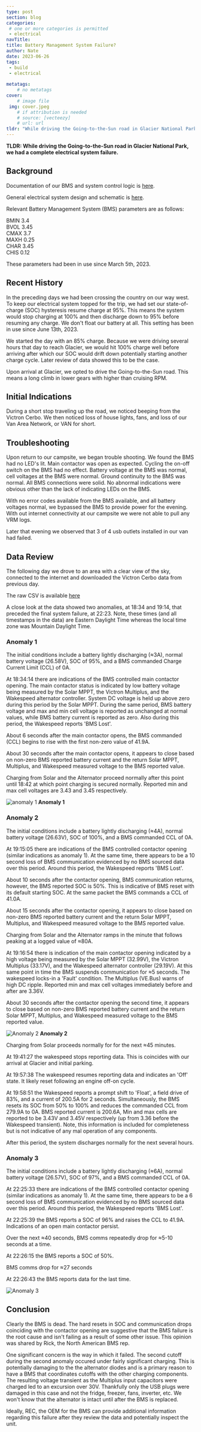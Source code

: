 ```yaml
---
type: post
section: blog
categories: 
 # one or more categories is permitted
 - electrical
navTitle: 
title: Battery Management System Failure?
author: Nate
date: 2023-06-26
tags:
 - build
 - electrical
 
metatags:
	# no metatags
cover: 
	# image file
 img: cover.jpeg
	# if attribution is needed
	# source: [vecteezy]
	# url: url
tldr: "While driving the Going-to-the-Sun road in Glacier National Park, we had a complete electrical system failure."
---
```


**TLDR: While driving the Going-to-the-Sun road in Glacier National Park, we had a complete electrical system failure.**

## Background

Documentation of our BMS and system control logic is [here](/van/electrical/BMS_wiring_logic/REC_Q_BMS_Wiring_Logic).

General electrical system design and schematic is [here](/van/electrical/electrical_overview/electrical).

Relevant Battery Management System (BMS) parameters are as follows:

BMIN 3.4  
BVOL 3.45  
CMAX 3.7  
MAXH 0.25  
CHAR 3.45  
CHIS 0.12

These parameters had been in use since March 5th, 2023.

## Recent History

In the preceding days we had been crossing the country on our way west. To keep our electrical system topped for the trip, we had set our state-of-charge (SOC) hysteresis resume charge at 95%. This means the system would stop charging at 100% and then discharge down to 95% before resuming any charge. We don't float our battery at all. This setting has been in use since June 13th, 2023.

We started the day with an 85% charge. Because we were driving several hours that day to reach Glacier, we would hit 100% charge well before arriving after which our SOC would drift down potentially starting another charge cycle. Later review of data showed this to be the case.

Upon arrival at Glacier, we opted to drive the Going-to-the-Sun road. This means a long climb in lower gears with higher than cruising RPM.

## Initial Indications

During a short stop traveling up the road, we noticed beeping from the Victron Cerbo. We then noticed loss of house lights, fans, and loss of our Van Area Network, or VAN for short.

## Troubleshooting

Upon return to our campsite, we began trouble shooting. We found the BMS had no LED's lit. Main contactor was open as expected. Cycling the on-off switch on the BMS had no effect. Battery voltage at the BMS was normal, cell voltages at the BMS were normal. Ground continuity to the BMS was normal. All BMS connections were solid. No abnormal indications were obvious other than the lack of indicating LEDs on the BMS.

With no error codes available from the BMS available, and all battery voltages normal, we bypassed the BMS to provide power for the evening. With out internet connectivity at our campsite we were not able to pull any VRM logs.

Later that evening we observed that 3 of 4 usb outlets installed in our van had failed.

## Data Review

The following day we drove to an area with a clear view of the sky, connected to the internet and downloaded the Victron Cerbo data from previous day.

The raw CSV is available [here](Rusalka_20230626-1600_to_20230626-2059.csv)

A close look at the data showed two anomalies, at 18:34 and 19:14, that preceded the final system failure, at 22:23. Note, these times (and all timestamps in the data) are Eastern Daylight Time whereas the local time zone was Mountain Daylight Time.

### Anomaly 1

The initial conditions include a battery lightly discharging (≈3A), normal battery voltage (26.58V), SOC of 95%, and a BMS commanded Charge Current Limit (CCL) of 0A.

At 18:34:14 there are indications of the BMS controlled main contactor opening. The main contactor status is indicated by low battery voltage being measured by the Solar MPPT, the Victron Multiplus, and the Wakespeed alternator controller. System DC voltage is held up above zero during this period by the Solar MPPT. During the same period, BMS battery voltage and max and min cell voltage is reported as unchanged at normal values, while BMS battery current is reported as zero. Also during this period, the Wakespeed reports 'BMS Lost'.

About 6 seconds after the main contactor opens, the BMS commanded (CCL) begins to rise with the first non-zero value of 41.9A.

About 30 seconds after the main contactor opens, it appears to close based on non-zero BMS reported battery current and the return Solar MPPT, Multiplus, and Wakespeed measured voltage to the BMS reported value.

Charging from Solar and the Alternator proceed normally after this point until 18:42 at which point charging is secured normally. Reported min and max cell voltages are 3.43 and 3.45 respectively.

![anomaly 1](https://docs.google.com/spreadsheets/d/e/2PACX-1vSbE8er3ijHyQXG_GIT9Z76bVsXoG58xG48BhMC4GSKLDf8ZlqKubbqRVlhcdLG17Iw3TwE8wU0vDPe/pubchart?oid=451174859&format=image)
**Anomaly 1**

### Anomaly 2

The initial conditions include a battery lightly discharging (≈4A), normal battery voltage (26.63V), SOC of 100%, and a BMS commanded CCL of 0A.

At 19:15:05 there are indications of the BMS controlled contactor opening (similar indications as anomaly 1). At the same time, there appears to be a 10 second loss of BMS communication evidenced by no BMS sourced data over this period. Around this period, the Wakespeed reports 'BMS Lost'.

About 10 seconds after the contactor opening, BMS communication returns, however, the BMS reported SOC is 50%. This is indicative of BMS reset with its default starting SOC. At the same packet the BMS commands a CCL of 41.0A.

About 15 seconds after the contactor opening, it appears to close based on non-zero BMS reported battery current and the return Solar MPPT, Multiplus, and Wakespeed measured voltage to the BMS reported value.

Charging from Solar and the Alternator ramps in the minute that follows peaking at a logged value of ≈80A.

At 19:16:54 there is indication of the main contactor opening indicated by a high voltage being measured by the Solar MPPT (32.99V), the Victron Multiplus (33.17V), and the Wakespeed alternator controller (29.19V). At this same point in time the BMS suspends communication for ≈5 seconds. The wakespeed locks-in a 'Fault' condition. The Multiplus (VE.Bus) warns of high DC ripple. Reported min and max cell voltages immediately before and after are 3.36V.

About 30 seconds after the contactor opening the second time, it appears to close based on non-zero BMS reported battery current and the return Solar MPPT, Multiplus, and Wakespeed measured voltage to the BMS reported value.

![Anomaly 2](https://docs.google.com/spreadsheets/d/e/2PACX-1vSbE8er3ijHyQXG_GIT9Z76bVsXoG58xG48BhMC4GSKLDf8ZlqKubbqRVlhcdLG17Iw3TwE8wU0vDPe/pubchart?oid=163465309&format=image)
**Anomaly 2**

Charging from Solar proceeds normally for for the next ≈45 minutes.

At 19:41:27 the wakespeed stops reporting data. This is coincides with our arrival at Glacier and initial parking.

At 19:57:38 The wakespeed resumes reporting data and indicates an 'Off' state. It likely reset following an engine off-on cycle.

At 19:58:51 the Wakespeed reports a prompt shift to 'Float', a field drive of 83%, and a current of 200.5A for 2 seconds. Simultaneously, the BMS resets its SOC from 50% to 100% and reduces the commanded CCL from 279.9A to 0A. BMS reported current is 200.6A, Min and max cells are reported to be 3.43V and 3.45V respectively (up from 3.36 before the Wakespeed transient). Note, this information is included for completeness but is not indicative of any mal operation of any components.

After this period, the system discharges normally for the next several hours.

### Anomaly 3

The initial conditions include a battery lightly discharging (≈6A), normal battery voltage (26.57V), SOC of 97%, and a BMS commanded CCL of 0A.

At 22:25:33 there are indications of the BMS controlled contactor opening (similar indications as anomaly 1). At the same time, there appears to be a 6 second loss of BMS communication evidenced by no BMS sourced data over this period. Around this period, the Wakespeed reports 'BMS Lost'.

At 22:25:39 the BMS reports a SOC of 96% and raises the CCL to 41.9A. Indications of an open main contactor persist.

Over the next ≈40 seconds, BMS comms repeatedly drop for ≈5-10 seconds at a time.

At 22:26:15 the BMS reports a SOC of 50%.

BMS comms drop for ≈27 seconds

At 22:26:43 the BMS reports data for the last time.

![Anomaly 3](https://docs.google.com/spreadsheets/d/e/2PACX-1vSbE8er3ijHyQXG_GIT9Z76bVsXoG58xG48BhMC4GSKLDf8ZlqKubbqRVlhcdLG17Iw3TwE8wU0vDPe/pubchart?oid=1953508423&format=image)

## Conclusion

Clearly the BMS is dead. The hard resets in SOC and communication drops coinciding with the contactor opening are suggestive that the BMS failure is the root cause and isn't failing as a result of some other issue. This opinion was shared by Rick, the North American BMS rep.

One significant concern is the way in which it failed. The second cutoff during the second anomaly occured under fairly significant charging. This is potentially damaging to the the alternator diodes and is a primary reason to have a BMS that coordinates cutoffs with the other charging components. The resulting voltage transient as the Multiplus input capacitors were charged led to an excursion over 30V. Thankfully only the USB plugs were damaged in this case and not the fridge, freezer, fans, inverter, etc. We won't know that the alternator is intact until after the BMS is replaced.

Ideally, REC, the OEM for the BMS can provide additional information regarding this failure after they review the data and potentially inspect the unit.

